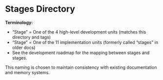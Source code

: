 # Stages Directory

**Terminology:**
- “Stage” = One of the 4 high-level development units (matches this directory and tags)
- “Stage” = One of the 11 implementation units (formerly called “stages” in older docs)
- See the development roadmap for the mapping between stages and stages.

This naming is chosen to maintain consistency with existing documentation and memory systems. 